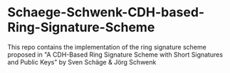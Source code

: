 # Schaege-Schwenk-CDH-based-Ring-Signature-Scheme
This repo contains the implementation of the ring signature scheme proposed in "A CDH-Based Ring Signature Scheme with Short Signatures and Public Keys" by Sven Schäge &amp; Jörg Schwenk
